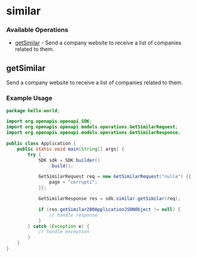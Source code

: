 # similar

### Available Operations

* [getSimilar](#getsimilar) - Send a company website to receive a list of companies related to them.

## getSimilar

Send a company website to receive a list of companies related to them.

### Example Usage

```java
package hello.world;

import org.openapis.openapi.SDK;
import org.openapis.openapi.models.operations.GetSimilarRequest;
import org.openapis.openapi.models.operations.GetSimilarResponse;

public class Application {
    public static void main(String[] args) {
        try {
            SDK sdk = SDK.builder()
                .build();

            GetSimilarRequest req = new GetSimilarRequest("nulla") {{
                page = "corrupti";
            }};            

            GetSimilarResponse res = sdk.similar.getSimilar(req);

            if (res.getSimilar200ApplicationJSONObject != null) {
                // handle response
            }
        } catch (Exception e) {
            // handle exception
        }
    }
}
```
